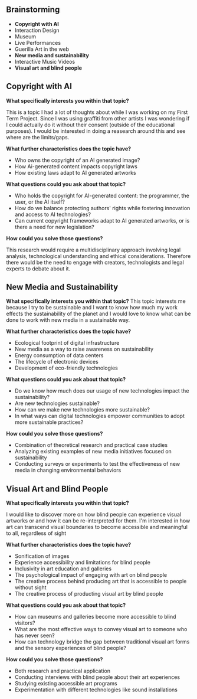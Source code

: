 ## Brainstorming

- **Copyright with AI**
- Interaction Design
- Museum
- Live Performances
- Guerilla Art in the web
- **New media and sustainability**
- Interactive Music Videos
- **Visual art and blind people**

## Copyright with AI

**What specifically interests you within that topic?**

This is a topic I had a lot of thoughts about while I was working on my First Term Project. Since I was using graffiti from other artists I was wondering if I could actually do it without their consent (outside of the educational purposes). I would be interested in doing a reasearch around this and see where are the limits/gaps.

**What further characteristics does the topic have?**

- Who owns the copyright of an AI generated image?
- How Ai-generated content impacts copyright laws 
- How existing laws adapt to AI generated artworks

**What questions could you ask about that topic?**

- Who holds the copyright for AI-generated content: the programmer, the user, or the AI itself?
- How do we balance protecting authors' rights while fostering innovation and access to AI technologies?
- Can current copyright frameworks adapt to AI generated artworks, or is there a need for new legislation?

**How could you solve those questions?**

This research would require a multidisciplinary approach involving legal analysis, technological understanding and ethical considerations. Therefore there would be the need to engage with creators, technologists and legal experts to debate about it. 


## New Media and Sustainability

**What specifically interests you within that topic?**
This topic interests me because I try to be sustainable and I want to know how much my work effects the sustainability of the planet and I would love to know what can be done to work with new media in a sustainable way.

**What further characteristics does the topic have?**

- Ecological footprint of digital infrastructure
- New media as a way to raise awareness on sustainability
- Energy consumption of data centers
- The lifecycle of electronic devices
- Development of eco-friendly technologies

**What questions could you ask about that topic?**

- Do we know how much does our usage of new technologies impact the sustainability?
- Are new technologies sustainable?
- How can we make new technologies more sustainable?
- In what ways can digital technologies empower communities to adopt more sustainable practices? 

**How could you solve those questions?**

- Combination of theoretical research and practical case studies 
- Analyzing existing examples of new media initiatives focused on sustainability
- Conducting surveys or experiments to test the effectiveness of new media in changing environmental behaviors



## Visual Art and Blind People

**What specifically interests you within that topic?**

I would like to discover more on how blind people can experience visual artworks or and how it can be re-interpreted for them.
I'm interested in how art can transcend visual boundaries to become accessible and meaningful to all, regardless of sight

**What further characteristics does the topic have?**

- Sonification of images 
- Experience accessibility and limitations for blind people 
- Inclusivity in art education and galleries
- The psychological impact of engaging with art on blind people 
- The creative process behind producing art that is accessible to people without sight
- The creative process of producting visual art by blind people

**What questions could you ask about that topic?**

- How can museums and galleries become more accessible to blind visitors?
- What are the most effective ways to convey visual art to someone who has never seen?
- How can technology bridge the gap between traditional visual art forms and the sensory experiences of blind people?

**How could you solve those questions?**

- Both research and practical application
- Conducting interviews with blind people about their art experiences
- Studying existing accessible art programs
- Experimentation with different technologies like sound installations 


